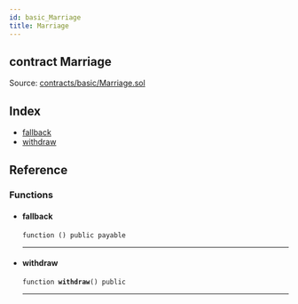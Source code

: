 ```yaml
---
id: basic_Marriage
title: Marriage
---
```


<div class="contract-doc"><div class="contract"><h2 class="contract-header"><span class="contract-kind">contract</span> Marriage</h2><div class="source">Source: <a href="https://github.com/FriendlyUser/solidity-smart-contracts//blob/v0.2.0/contracts/basic/Marriage.sol" target="_blank">contracts/basic/Marriage.sol</a></div></div><div class="index"><h2>Index</h2><ul><li><a href="basic_Marriage.html#">fallback</a></li><li><a href="basic_Marriage.html#withdraw">withdraw</a></li></ul></div><div class="reference"><h2>Reference</h2><div class="functions"><h3>Functions</h3><ul><li><div class="item function"><span id="fallback" class="anchor-marker"></span><h4 class="name">fallback</h4><div class="body"><code class="signature">function <strong></strong><span>() </span><span>public </span><span>payable </span></code><hr/></div></div></li><li><div class="item function"><span id="withdraw" class="anchor-marker"></span><h4 class="name">withdraw</h4><div class="body"><code class="signature">function <strong>withdraw</strong><span>() </span><span>public </span></code><hr/></div></div></li></ul></div></div></div>
